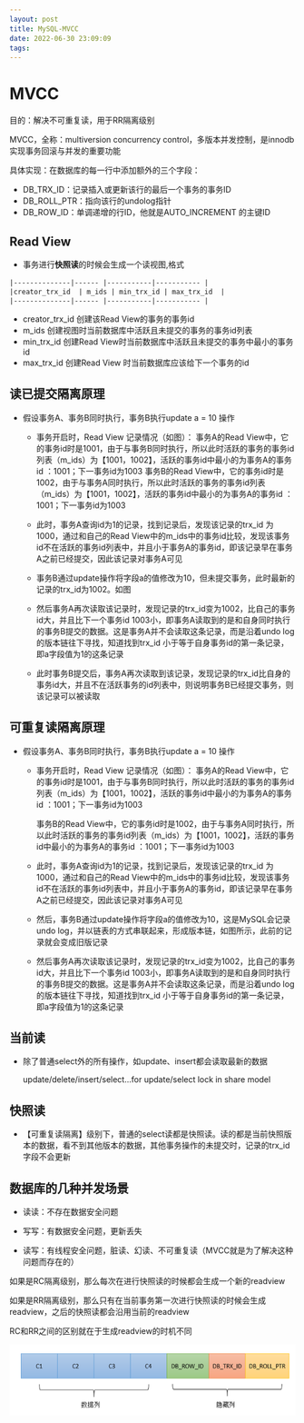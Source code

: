 ```yaml
---
layout: post
title: MySQL-MVCC
date: 2022-06-30 23:09:09
tags:
---
```


# MVCC

目的：解决不可重复读，用于RR隔离级别

MVCC，全称：multiversion concurrency control，多版本并发控制，是innodb实现事务回滚与并发的重要功能

具体实现：在数据库的每一行中添加额外的三个字段：

- DB_TRX_ID：记录插入或更新该行的最后一个事务的事务ID
- DB_ROLL_PTR：指向该行的undolog指针
- DB_ROW_ID：单调递增的行ID，他就是AUTO_INCREMENT 的主键ID

<!-- more -->

## Read View

- 事务进行**快照读**的时候会生成一个读视图,格式

```
|--------------|------ |-----------|----------- |
|creator_trx_id  | m_ids | min_trx_id | max_trx_id  |
|--------------|------ |-----------|----------- |
```
- creator_trx_id
	创建该Read View的事务的事务id
- m_ids 
	创建视图时当前数据库中活跃且未提交的事务的事务id列表
- min_trx_id
	创建Read View时当前数据库中活跃且未提交的事务中最小的事务id
- max_trx_id
		创建Read View 时当前数据库应该给下一个事务的id

## 读已提交隔离原理

- 假设事务A、事务B同时执行，事务B执行update a = 10 操作
  - 事务开启时，Read View 记录情况（如图）：
    事务A的Read View中，它的事务id时是1001，由于与事务B同时执行，所以此时活跃的事务的事务id列表（m_ids）为【1001，1002】，活跃的事务id中最小的为事务A的事务id ：1001；下一事务id为1003
    事务B的Read View中，它的事务id时是1002，由于与事务A同时执行，所以此时活跃的事务的事务id列表（m_ids）为【1001，1002】，活跃的事务id中最小的为事务A的事务id ：1001；下一事务id为1003
    
    
    
  - 此时，事务A查询id为1的记录，找到记录后，发现该记录的trx_id 为1000，通过和自己的Read View中的m_ids中的事务id比较，发现该事务id不在活跃的事务id列表中，并且小于事务A的事务id，即该记录早在事务A之前已经提交，因此该记录对事务A可见
  
  - 事务B通过update操作将字段a的值修改为10，但未提交事务，此时最新的记录的trx_id为1002。如图
  
    
  
  - 然后事务A再次读取该记录时，发现记录的trx_id变为1002，比自己的事务id大，并且比下一个事务id 1003小，即事务A读取到的是和自身同时执行的事务B提交的数据。这是事务A并不会读取这条记录，而是沿着undo log的版本链往下寻找，知道找到trx_id 小于等于自身事务id的第一条记录，即a字段值为1的这条记录
  
  - 此时事务B提交后，事务A再次读取到该记录，发现记录的trx_id比自身的事务id大，并且不在活跃事务的id列表中，则说明事务B已经提交事务，则该记录可以被读取



## 可重复读隔离原理

- 假设事务A、事务B同时执行，事务B执行update a = 10 操作
  - 事务开启时，Read View 记录情况（如图）：
    事务A的Read View中，它的事务id时是1001，由于与事务B同时执行，所以此时活跃的事务的事务id列表（m_ids）为【1001，1002】，活跃的事务id中最小的为事务A的事务id ：1001；下一事务id为1003
    
    
    
    事务B的Read View中，它的事务id时是1002，由于与事务A同时执行，所以此时活跃的事务的事务id列表（m_ids）为【1001，1002】，活跃的事务id中最小的为事务A的事务id ：1001；下一事务id为1003
    
  - 此时，事务A查询id为1的记录，找到记录后，发现该记录的trx_id 为1000，通过和自己的Read View中的m_ids中的事务id比较，发现该事务id不在活跃的事务id列表中，并且小于事务A的事务id，即该记录早在事务A之前已经提交，因此该记录对事务A可见
  
  - 然后，事务B通过update操作将字段a的值修改为10，这是MySQL会记录undo log，并以链表的方式串联起来，形成版本链，如图所示，此前的记录就会变成旧版记录
  
    
  
  - 然后事务A再次读取该记录时，发现记录的trx_id变为1002，比自己的事务id大，并且比下一个事务id 1003小，即事务A读取到的是和自身同时执行的事务B提交的数据。这是事务A并不会读取这条记录，而是沿着undo log的版本链往下寻找，知道找到trx_id 小于等于自身事务id的第一条记录，即a字段值为1的这条记录

## 当前读

- 除了普通select外的所有操作，如update、insert都会读取最新的数据

  update/delete/insert/select...for update/select lock in share model

## 快照读

- 【可重复读隔离】级别下，普通的select读都是快照读。读的都是当前快照版本的数据，看不到其他版本的数据，其他事务操作的未提交时，记录的trx_id字段不会更新



## 数据库的几种并发场景

- 读读：不存在数据安全问题

- 写写：有数据安全问题，更新丢失

- 读写：有线程安全问题，脏读、幻读、不可重复读（MVCC就是为了解决这种问题而存在的）

如果是RC隔离级别，那么每次在进行快照读的时候都会生成一个新的readview

如果是RR隔离级别，那么只有在当前事务第一次进行快照读的时候会生成readview，之后的快照读都会沿用当前的readview

RC和RR之间的区别就在于生成readview的时机不同

![image](./MySQL-MVCC/aefb3beb449db7713aea01b265b997d6.jpg)
